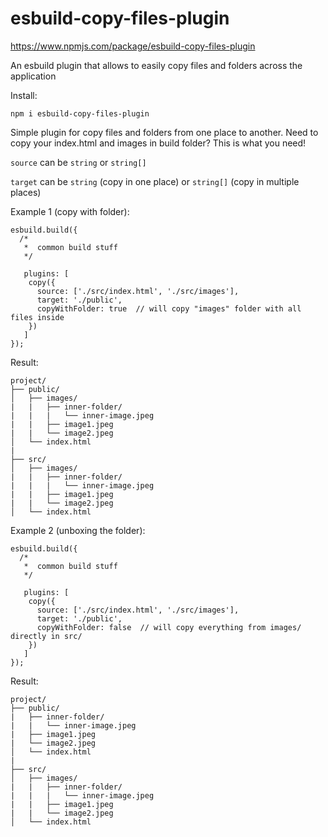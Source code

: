 # esbuild-copy-files-plugin
https://www.npmjs.com/package/esbuild-copy-files-plugin

An esbuild plugin that allows to easily copy files and folders across the application

Install:
```
npm i esbuild-copy-files-plugin
```

Simple plugin for copy files and folders from one place to another.
Need to copy your index.html and images in build folder? This is what you need!

`source` can be `string` or `string[]`

`target` can be `string` (copy in one place) or `string[]` (copy in multiple places) 

Example 1 (copy with folder):
```
esbuild.build({  
  /*
   *  common build stuff
   */
   
   plugins: [
    copy({
      source: ['./src/index.html', './src/images'],
      target: './public',
      copyWithFolder: true  // will copy "images" folder with all files inside
    })
   ]
});
```

Result:
```
project/
├── public/
│   ├── images/
|   |   ├── inner-folder/
|   |   |   └── inner-image.jpeg
|   |   ├── image1.jpeg
|   |   └── image2.jpeg
│   └── index.html
|
├── src/
│   ├── images/
|   |   ├── inner-folder/
|   |   |   └── inner-image.jpeg
|   |   ├── image1.jpeg
|   |   └── image2.jpeg
│   └── index.html
```

Example 2 (unboxing the folder):
```
esbuild.build({  
  /*
   *  common build stuff
   */
   
   plugins: [
    copy({
      source: ['./src/index.html', './src/images'],
      target: './public',
      copyWithFolder: false  // will copy everything from images/ directly in src/
    })
   ]
});
```

Result:
```
project/
├── public/
|   ├── inner-folder/
|   |   └── inner-image.jpeg
|   ├── image1.jpeg
|   └── image2.jpeg
│   └── index.html
|
├── src/
│   ├── images/
|   |   ├── inner-folder/
|   |   |   └── inner-image.jpeg
|   |   ├── image1.jpeg
|   |   └── image2.jpeg
│   └── index.html
```

